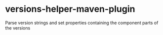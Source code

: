 # versions-helper-maven-plugin
Parse version strings and set properties containing the component parts of the versions
